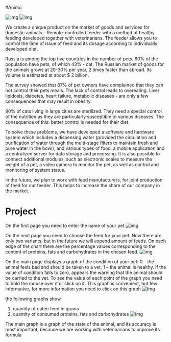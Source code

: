 #Animo

![img](http://cs629513.vk.me/v629513106/3a6fd/cjLPiUhYc3w.jpg)
![img](http://cs629513.vk.me/v629513106/3a707/p_Mn1wowcBY.jpg)

We create a unique product on the market of goods and services for domestic animals – Remote-controlled feeder with a method of healthy feeding developed together with veterinarians. The feeder allows you to control the time of issue of feed and its dosage according to individually developed diet. 


Russia is among the top five countries in the number of pets. 60% of the population have pets, of which 43% - cat. The Russian market of goods for the animals grows at 20-30% per year, 2 times faster than abroad. Its volume is estimated at about $ 2 billion. 


The survey showed that 87% of pet owners have complained that they can not control their pets meals. The lack of control leads to overeating. Liver lipidosis, diabetes, heart failure, metabolic diseases - are only a few consequences that may result in obesity. 


90% of cats living in large cities are sterilized. They need a special control of the nutrition as they are particularly susceptible to various diseases. The consequence of this: better control is needed for their diet. 


To solve these problems, we have developed a software and hardware system which includes a dispensing water (provided the circulation and purification of water through the multi-stage filters to maintain fresh and pure water in the bowl), and various types of food, a mobile application and a centralized server for data storage and processing. It is also possible to connect additional modules, such as electronic scales to measure the weight of a pet, a video camera to monitor the pet, as well as control and monitoring of system status. 


In the future, we plan to work with feed manufacturers, for joint production of feed for our feeder. This helps to increase the share of our company in the market.


# Project

On the first page you need to enter the name of your pet
![img](http://cs631721.vk.me/v631721770/15fe2/hPUhCfjHLMg.jpg)

On the next page you need to choose the feed for your pet. Now there are only two variants, but in the future we will expend amount of feeds. On each edge of the chart there are the percentage values corresponding to the content of proteins, fats and carbohydrates in the chosen feed.
![img](http://cs631721.vk.me/v631721770/15feb/Oc2zOQxDQk8.jpg)

On the main page displays a graph of the condition of your pet: 0 – the animal feels bad and should be taken to a vet, 1 – the animal is healthy. If the value of condition falls to zero, appears the warning that the animal should be carried to the vet. To see the value of each point of the graph you need to hold the mouse over it or click on it. This graph is convenient, but few informative, for more information you need to click on this graph
![img](http://cs631721.vk.me/v631721770/15ff4/DU-UALxAoxQ.jpg)

the following graphs show

1. quantity of eaten feed in grams 
2. quantity of consumed proteins, fats and carbohydrates
![img](http://cs631721.vk.me/v631721770/16012/iK1pPCdt6Js.jpg)


	
The main graph is a graph of the state of the animal, and its accuracy is most important, because we are working with veterinarians to improve its formula


